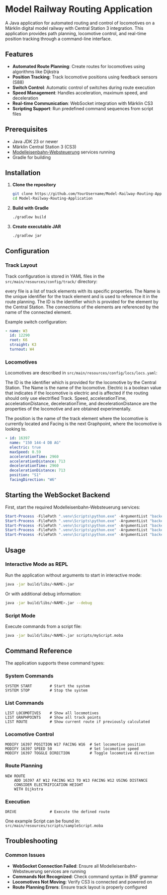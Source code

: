 # Model Railway Routing Application

A Java application for automated routing and control of locomotives on a Märklin digital model railway with Central
Station 3 integration.
This application provides path planning, locomotive control, and real-time position tracking through a command-line
interface.

## Features

- **Automated Route Planning**: Create routes for locomotives using algorithms like Dijkstra
- **Position Tracking**: Track locomotive positions using feedback sensors (S88)
- **Switch Control**: Automatic control of switches during route execution
- **Speed Management**: Handles acceleration, maximum speed, and deceleration
- **Real-time Communication**: WebSocket integration with Märklin CS3
- **Scripting Support**: Run predefined command sequences from script files

## Prerequisites

- Java JDK 23 or newer
- Märklin Central Station 3 (CS3)
- [Modelleisenbahn-Websteuerung](https://github.com/Rediate15/Modelleisenbahn-Websteuerung) services running
- Gradle for building

## Installation

1. **Clone the repository**
   ```bash
   git clone https://github.com/YourUsername/Model-Railway-Routing-Application.git
   cd Model-Railway-Routing-Application
   ```

2. **Build with Gradle**
   ```bash
   ./gradlew build
   ```

3. **Create executable JAR**
   ```bash
   ./gradlew jar
   ```

## Configuration

### Track Layout

Track configuration is stored in YAML files in the `src/main/resources/config/track/` directory:

every file is a list of track elements with its specific properties.
The Name is the unique identifier for the track element and is used to reference it in the route planning.
The ID is the identifier which is provided for the element by the Central Station.
The connections of the elements are referenced by the name of the connected element.

Example switch configuration:

```yaml
- name: W3
  id: 12290
  root: K6
  straight: K3
  turnout: W4
```

### Locomotives

Locomotives are described in `src/main/resources/config/locs/locs.yaml`:

The ID is the identifier which is provided for the locomotive by the Central Station.
The Name is the name of the locomotive.
Electric is a boolean value that indicates if the locomotive is electric and is affected if the routing should only use
electrified Track.
Speed, accelerationTime, accelerationDistance, decelerationTime, and decelerationDistance are the properties of the
locomotive and are obtained experimentally.

The position is the name of the track element where the locomotive is currently located and Facing is the next
Graphpoint, where the locomotive is looking to.

```yaml
- id: 16397
  name: "150 144-4 DB AG"
  electric: true
  maxSpeed: 0.59
  accelerationTime: 2960
  accelerationDistance: 713
  decelerationTime: 2960
  decelerationDistance: 713
  position: "S1"
  facingDirection: "W6"
```

## Starting the WebSocket Backend

First, start the required Modelleisenbahn-Websteuerung services:

```powershell
Start-Process -FilePath ".venv\Scripts\python.exe" -ArgumentList "backend/src/start.py", "raw_can_sender"
Start-Process -FilePath ".venv\Scripts\python.exe" -ArgumentList "backend/src/start.py", "can_sender"
Start-Process -FilePath ".venv\Scripts\python.exe" -ArgumentList "backend/src/start.py", "raw_can_receiver"
Start-Process -FilePath ".venv\Scripts\python.exe" -ArgumentList "backend/src/start.py", "can_receiver"
Start-Process -FilePath ".venv\Scripts\python.exe" -ArgumentList "backend/src/start.py", "can"
```

## Usage

### Interactive Mode as REPL

Run the application without arguments to start in interactive mode:

```bash
java -jar build/libs/<NAME>.jar
```

Or with additional debug information:

```bash
java -jar build/libs/<NAME>.jar --debug
```

### Script Mode

Execute commands from a script file:

```bash
java -jar build/libs/<NAME>.jar scripts/myScript.moba
```

## Command Reference

The application supports these command types:

### System Commands

```
SYSTEM START        # Start the system
SYSTEM STOP         # Stop the system
```

### List Commands

```
LIST LOCOMOTIVES    # Show all locomotives
LIST GRAPHPOINTS    # Show all track points
LIST ROUTE          # Show current route if previously calculated
```

### Locomotive Control

```
MODIFY 16397 POSITION W17 FACING W16  # Set locomotive position
MODIFY 16397 SPEED 50                 # Set locomotive speed
MODIFY 16397 TOGGLE DIRECTION         # Toggle locomotive direction
```

### Route Planning

```
NEW ROUTE
    ADD 16397 AT W12 FACING W13 TO W13 FACING W12 USING DISTANCE
    CONSIDER ELECTRIFICATION HEIGHT
    WITH Dijkstra
```

### Execution

```
DRIVE               # Execute the defined route
```

One example Script can be found in: `src/main/resources/scripts/sampleScript.moba`

## Troubleshooting

### Common Issues

- **WebSocket Connection Failed**: Ensure all Modelleisenbahn-Websteuerung services are running
- **Commands Not Recognized**: Check command syntax in BNF grammar
- **Locomotives Not Moving**: Verify CS3 is connected and powered on
- **Route Planning Errors**: Ensure track layout is properly configured

